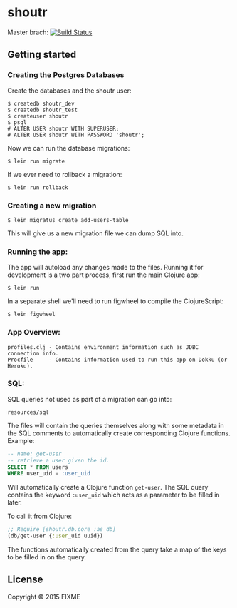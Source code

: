 # shoutr

Master brach: [![Build Status](https://travis-ci.org/lambdas-of-love/shoutr.svg?branch=master)](https://travis-ci.org/lambdas-of-love/shoutr)

## Getting started

### 

### Creating the Postgres Databases

Create the databases and the shoutr user:

    $ createdb shoutr_dev
    $ createdb shoutr_test
    $ createuser shoutr
    $ psql
    # ALTER USER shoutr WITH SUPERUSER;
    # ALTER USER shoutr WITH PASSWORD 'shoutr';

Now we can run the database migrations:

    $ lein run migrate

If we ever need to rollback a migration:

    $ lein run rollback

### Creating a new migration

    $ lein migratus create add-users-table

This will give us a new migration file we can dump SQL into.

### Running the app:

The app will autoload any changes made to the files. Running it for development is a two part
process, first run the main Clojure app:

    $ lein run

In a separate shell we'll need to run figwheel to compile the ClojureScript:

    $ lein figwheel

### App Overview:

    profiles.clj - Contains environment information such as JDBC connection info.
    Procfile     - Contains information used to run this app on Dokku (or Heroku).

### SQL:

SQL queries not used as part of a migration can go into:

    resources/sql

The files will contain the queries themselves along with some metadata in the SQL comments
to automatically create corresponding Clojure functions. Example:

```sql
-- name: get-user
-- retrieve a user given the id.
SELECT * FROM users
WHERE user_uid = :user_uid
```

Will automatically create a Clojure function `get-user`. The SQL query contains the keyword `:user_uid` which
acts as a parameter to be filled in later.

To call it from Clojure:

```clojure
;; Require [shoutr.db.core :as db]
(db/get-user {:user_uid uuid})
```

The functions automatically created from the query take a map of the keys to be filled in on the query.

## License

Copyright © 2015 FIXME
